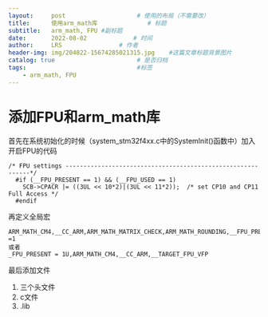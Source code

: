 ```yaml
---
layout:     post                    # 使用的布局（不需要改）
title:      使用arm_math库              # 标题 
subtitle:   arm_math, FPU #副标题
date:       2022-08-02             # 时间
author:     LRS                # 作者
header-img: img/204822-15674285021315.jpg    #这篇文章标题背景图片
catalog: true                       # 是否归档
tags:                               #标签
    - arm_math, FPU
---
```


# 添加FPU和arm_math库
首先在系统初始化的时候（system_stm32f4xx.c中的SystemInit()函数中）加入开启FPU的代码
~~~
/* FPU settings ------------------------------------------------------------*/
  #if (__FPU_PRESENT == 1) && (__FPU_USED == 1)
    SCB->CPACR |= ((3UL << 10*2)|(3UL << 11*2));  /* set CP10 and CP11 Full Access */
  #endif
~~~
再定义全局宏
~~~
ARM_MATH_CM4,__CC_ARM,ARM_MATH_MATRIX_CHECK,ARM_MATH_ROUNDING,__FPU_PRESENT=1,__FPU_USED =1
或者
_FPU_PRESENT = 1U,ARM_MATH_CM4,__CC_ARM,__TARGET_FPU_VFP
~~~

最后添加文件
1. 三个头文件
2. c文件
3. .lib